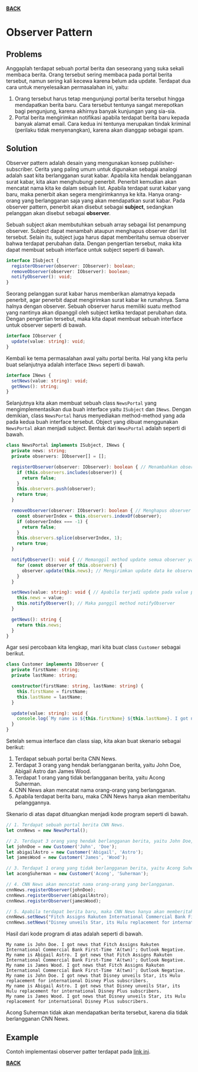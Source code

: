 [**BACK**](./README.md)

# Observer Pattern

## Problems

Anggaplah terdapat sebuah portal berita dan seseorang yang suka sekali membaca berita. Orang tersebut sering membaca pada portal berita tersebut, namun sering kali kecewa karena belum ada update. Terdapat dua cara untuk menyelesaikan permasalahan ini, yaitu:
  1. Orang tersebut harus tetap mengunjungi portal berita tersebut hingga mendapatkan berita baru. Cara tersebut tentunya sangat merepotkan bagi pengunjung, karena akhirnya banyak kunjungan yang sia-sia.
  1. Portal berita mengirimkan notifikasi apabila terdapat berita baru kepada banyak alamat email. Cara kedua ini tentunya merupakan tindak kriminal (perilaku tidak menyenangkan), karena akan dianggap sebagai spam.

## Solution

Observer pattern adalah desain yang mengunakan konsep publisher-subscriber. Cerita yang paling umum untuk digunakan sebagai analogi adalah saat kita berlangganan surat kabar. Apabila kita hendak belangganan surat kabar, kita akan menghubungi penerbit. Penerbit kemudian akan mencatat nama kita ke dalam sebuah list. Apabila terdapat surat kabar yang baru, maka penerbit akan segera mengirimkannya ke kita. Hanya orang-orang yang berlangganan saja yang akan mendapatkan surat kabar. Pada observer pattern, penerbit akan disebut sebagai **subject**, sedangkan pelanggan akan disebut sebagai **observer**.

Sebuah subject akan membutuhkan sebuah array sebagai list penampung observer. Subject dapat menambah ataupun menghapus observer dari list tersebut. Selain itu, subject juga harus dapat memberitahu semua observer bahwa terdapat perubahan data. Dengan pengertian tersebut, maka kita dapat membuat sebuah interface untuk subject seperti di bawah.

```typescript
interface ISubject {
  registerObserver(observer: IObserver): boolean;
  removeObserver(observer: IObserver): boolean;
  notifyObserver(): void;
}
```

Seorang pelanggan surat kabar harus memberikan alamatnya kepada penerbit, agar penerbit dapat mengirimkan surat kabar ke rumahnya. Sama halnya dengan observer. Sebuah observer harus memiliki suatu method yang nantinya akan dipanggil oleh subject ketika terdapat perubahan data. Dengan pengertian tersebut, maka kita dapat membuat sebuah interface untuk observer seperti di bawah.

```typescript
interface IObserver {
  update(value: string): void;
}
```

Kembali ke tema permasalahan awal yaitu portal berita. Hal yang kita perlu buat selanjutnya adalah interface `INews` seperti di bawah.

```typescript
interface INews {
  setNews(value: string): void;
  getNews(): string;
}
```

Selanjutnya kita akan membuat sebuah class `NewsPortal` yang mengimplementasikan dua buah interface yaitu `ISubject` dan `INews`. Dengan demikian, class `NewsPortal` harus menyediakan method-method yang ada pada kedua buah interface tersebut. Object yang dibuat menggunakan `NewsPortal` akan menjadi subject. Bentuk dari `NewsPortal` adalah seperti di bawah.

```typescript
class NewsPortal implements ISubject, INews {
  private news: string;
  private observers: IObserver[] = [];

  registerObserver(observer: IObserver): boolean { // Menambahkan observer ke list observers
    if (this.observers.includes(observer)) {
      return false;
    }
    this.observers.push(observer);
    return true;
  }

  removeObserver(observer: IObserver): boolean { // Menghapus observer dari list observers
    const observerIndex = this.observers.indexOf(observer);
    if (observerIndex === -1) {
      return false;
    }
    this.observers.splice(observerIndex, 1);
    return true;
  }

  notifyObserver(): void { // Memanggil method update semua observer yang ada pada list observers
    for (const observer of this.observers) {
      observer.update(this.news); // Mengirimkan update data ke observer
    }
  }

  setNews(value: string): void { // Apabila terjadi update pada value property news
    this.news = value;
    this.notifyObserver(); // Maka panggil method notifyObserver
  }

  getNews(): string {
    return this.news;
  }
}
```

Agar sesi percobaan kita lengkap, mari kita buat class `Customer` sebagai berikut.

```typescript
class Customer implements IObserver {
  private firstName: string;
  private lastName: string;

  constructor(firstName: string, lastName: string) {
    this.firstName = firstName;
    this.lastName = lastName;
  }

  update(value: string): void {
    console.log(`My name is ${this.firstName} ${this.lastName}. I got news that ${value}.`);
  }
}
```

Setelah semua interface dan class siap, kita akan buat skenario sebagai berikut:
1. Terdapat sebuah portal berita CNN News.
1. Terdapat 3 orang yang hendak berlangganan berita, yaitu John Doe, Abigail Astro dan James Wood.
1. Terdapat 1 orang yang tidak berlangganan berita, yaitu Acong Suherman.
1. CNN News akan mencatat nama orang-orang yang berlangganan.
1. Apabila terdapat berita baru, maka CNN News hanya akan memberitahu pelanggannya.

Skenario di atas dapat dituangkan menjadi kode program seperti di bawah.

```typescript
// 1. Terdapat sebuah portal berita CNN News.
let cnnNews = new NewsPortal();

// 2. Terdapat 3 orang yang hendak berlangganan berita, yaitu John Doe, Abigail Astro dan James Wood.
let johnDoe = new Customer('John', 'Doe');
let abigailAstro = new Customer('Abigail', 'Astro');
let jamesWood = new Customer('James', 'Wood');

// 3. Terdapat 1 orang yang tidak berlangganan berita, yaitu Acong Suherman.
let acongSuherman = new Customer('Acong', 'Suherman');

// 4. CNN News akan mencatat nama orang-orang yang berlangganan.
cnnNews.registerObserver(johnDoe);
cnnNews.registerObserver(abigailAstro);
cnnNews.registerObserver(jamesWood);

// 5. Apabila terdapat berita baru, maka CNN News hanya akan memberitahu pelanggannya.
cnnNews.setNews("Fitch Assigns Rakuten International Commercial Bank First-Time 'A(twn)'; Outlook Negative");
cnnNews.setNews("Disney unveils Star, its Hulu replacement for international Disney Plus subscribers");
```

Hasil dari kode program di atas adalah seperti di bawah.

```
My name is John Doe. I got news that Fitch Assigns Rakuten International Commercial Bank First-Time 'A(twn)'; Outlook Negative.
My name is Abigail Astro. I got news that Fitch Assigns Rakuten International Commercial Bank First-Time 'A(twn)'; Outlook Negative.
My name is James Wood. I got news that Fitch Assigns Rakuten International Commercial Bank First-Time 'A(twn)'; Outlook Negative.
My name is John Doe. I got news that Disney unveils Star, its Hulu replacement for international Disney Plus subscribers.
My name is Abigail Astro. I got news that Disney unveils Star, its Hulu replacement for international Disney Plus subscribers.
My name is James Wood. I got news that Disney unveils Star, its Hulu replacement for international Disney Plus subscribers.
```

Acong Suherman tidak akan mendapatkan berita tersebut, karena dia tidak berlangganan CNN News.

## Example

Contoh implementasi observer patter terdapat pada [link ini](./strategy-pattern-example).

[**BACK**](./README.md)